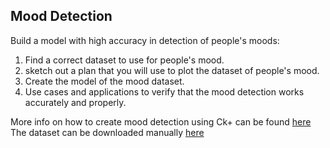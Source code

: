 ## Mood Detection 
Build a model with high accuracy in detection of people's moods: 

1. Find a correct dataset to use for people's mood.
2. sketch out a plan that you will use to plot the dataset of people's mood.
3. Create the model of the mood dataset.
4. Use cases and applications to verify that the mood detection works accurately and properly.

More info on how to create mood detection using Ck+ can be found [here](https://medium.com/@skillcate/emotion-detection-model-using-cnn-a-complete-guide-831db1421fae)
The dataset can be downloaded manually [here](https://www.kaggle.com/datasets/amitprajapati191978/mood-detection/data)
